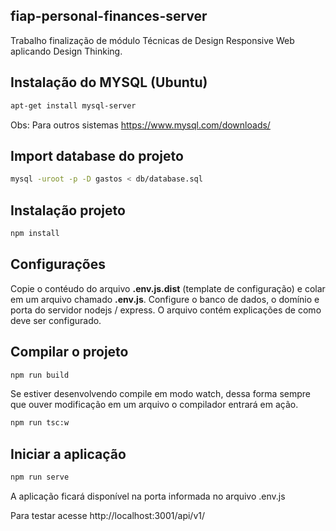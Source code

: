 ## fiap-personal-finances-server
Trabalho finalização de módulo Técnicas de Design Responsive Web aplicando Design Thinking.

## Instalação do MYSQL (Ubuntu)

```bash
apt-get install mysql-server
```
Obs: Para outros sistemas https://www.mysql.com/downloads/
 

## Import database do projeto

```bash
mysql -uroot -p -D gastos < db/database.sql
```


## Instalação projeto

```bash
npm install
```

## Configurações

Copie o contéudo do arquivo **.env.js.dist** (template de configuração) e colar em um arquivo chamado **.env.js**. Configure o banco de dados, o domínio e porta do servidor nodejs / express. O arquivo contém explicações de como deve ser configurado.

## Compilar o projeto

```bash
npm run build
```

Se estiver desenvolvendo compile em modo watch, dessa forma sempre que ouver modificação em um arquivo o compilador entrará em ação.

```bash
npm run tsc:w
```

## Iniciar a aplicação

```bash
npm run serve
```

A aplicação ficará disponível na porta informada no arquivo .env.js

Para testar acesse http://localhost:3001/api/v1/